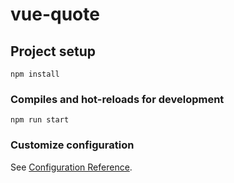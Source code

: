 # vue-quote

## Project setup
```
npm install
```

### Compiles and hot-reloads for development
```
npm run start
```



### Customize configuration
See [Configuration Reference](https://expressjs.com/).
